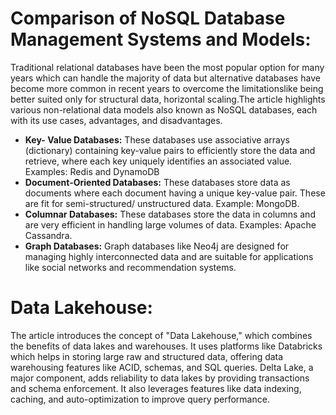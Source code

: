 
# Comparison of NoSQL Database Management Systems and Models:

Traditional relational databases have been the most popular option for many years which can handle the majority of data but alternative databases have become more common in recent years to overcome the limitationslike being better suited only for structural data, horizontal scaling.The article highlights various non-relational data models also known as NoSQL databases, each with its use cases, advantages, and disadvantages. 

- **Key- Value Databases:** These databases use associative arrays (dictionary) containing key-value pairs to efficiently store the data and retrieve, where each key uniquely identifies an associated value. Examples: Redis and DynamoDB
- **Document-Oriented Databases:** These databases store data as documents where each document having a unique key-value pair. These are fit for semi-structured/ unstructured data. Example: MongoDB.
- **Columnar Databases:** These databases store the data in columns and are very efficient in handling large volumes of data.  Examples: Apache Cassandra.
- **Graph Databases:** Graph databases like Neo4j are designed for managing highly interconnected data and are suitable for applications like social networks and recommendation systems.

# Data Lakehouse: 

The article introduces the concept of "Data Lakehouse," which combines the benefits of data lakes and warehouses. It uses platforms like Databricks which helps in storing large raw and structured data, offering data warehousing features like ACID, schemas, and SQL queries. Delta Lake, a major component, adds reliability to data lakes by providing transactions and schema enforcement. It also leverages features like data indexing, caching, and auto-optimization to improve query performance.
